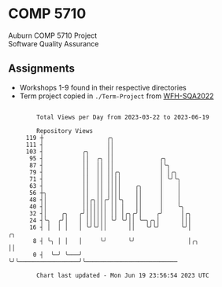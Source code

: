 # COMP 5710
Auburn COMP 5710 Project  
Software Quality Assurance

## Assignments
- Workshops 1-9 found in their respective directories
- Term project copied in `./Term-Project` from [WFH-SQA2022](https://github.com/wumphlett/WFH-SQA2022-AUBURN)

```

        Total Views per Day from 2023-03-22 to 2023-06-19

        Repository Views
     119 ┼                  ╭╮
     111 ┤                  ││
     103 ┤           ╭╮     ││
      95 ┤           ││  ╭╮ ││             ╭╮
      87 ┤           ││  ││ ││             │╰╮
      79 ┤           ││  ││ ││╭╮           │ │╭╮
      71 ┤           ││  ││ ││││           │ ╰╯╰╮
      63 ┤           ││  ││ ││││    ╭╮     │    │
      56 ┼╮          ││  ││ ││││    ││     │    │
      48 ┤│          ││╭╮││╭╯││╰╮   ││     │    │
      40 ┤│          │││││││ ││ │   ││     │    ╰╮
      32 ┤│    ╭╮   ╭╯││││││ ││ │╭╮╭╯│    ╭╯     │╭╮
      24 ┤╰╮  ╭╯│   │ ││││││ ╰╯ ╰╯││ ╰─╮╭╮│      │││
      16 ┤ │  │ │   │ ╰╯╰╯││      ││   ╰╯╰╯      ╰╯│                   ╭╮
       8 ┤ ╰╮ │ │   │     ╰╯      ╰╯               │╭╮                 ││
       0 ┤  ╰─╯ ╰───╯                              ╰╯╰─────────────────╯╰──────────────────────────

        Chart last updated - Mon Jun 19 23:56:54 2023 UTC
        
```
